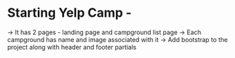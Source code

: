 # Starting Yelp Camp - 
-> It has 2 pages - landing page and campground list page
-> Each campground has name and image associated with it
-> Add bootstrap to the project along with header and footer partials


